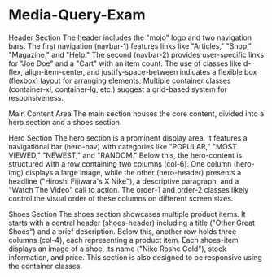 # Media-Query-Exam
Header Section
The header includes the "mojo" logo and two navigation bars. The first navigation (navbar-1) features links like "Articles," "Shop," "Magazine," and "Help." The second (navbar-2) provides user-specific links for "Joe Doe" and a "Cart" with an item count. The use of classes like d-flex, align-item-center, and justify-space-between indicates a flexible box (flexbox) layout for arranging elements. Multiple container classes (container-xl, container-lg, etc.) suggest a grid-based system for responsiveness.

Main Content Area
The main section houses the core content, divided into a hero section and a shoes section.

Hero Section
The hero section is a prominent display area. It features a navigational bar (hero-nav) with categories like "POPULAR," "MOST VIEWED," "NEWEST," and "RANDOM." Below this, the hero-content is structured with a row containing two columns (col-6). One column (hero-img) displays a large image, while the other (hero-header) presents a headline ("Hiroshi Fijiwara's X Nike"), a descriptive paragraph, and a "Watch The Video" call to action. The order-1 and order-2 classes likely control the visual order of these columns on different screen sizes.

Shoes Section
The shoes section showcases multiple product items. It starts with a central header (shoes-header) including a title ("Other Great Shoes") and a brief description. Below this, another row holds three columns (col-4), each representing a product item. Each shoes-item displays an image of a shoe, its name ("Nike Roshe Gold"), stock information, and price. This section is also designed to be responsive using the container classes.
